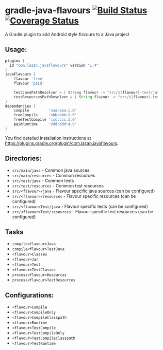 # gradle-java-flavours [![Build Status](https://travis-ci.org/uklance/gradle-java-flavours.svg?branch=master)](https://travis-ci.org/uklance/gradle-java-flavours) [![Coverage Status](https://coveralls.io/repos/github/uklance/gradle-java-flavours/badge.svg?branch=master)](https://coveralls.io/github/uklance/gradle-java-flavours?branch=master)

A Gradle plugin to add Android style flavours to a Java project

## Usage:

```groovy
plugins {
  id "com.lazan.javaflavours" version "1.4"
}
javaFlavours {
    flavour 'free'
    flavour 'paid'
    
    testJavaPathResolver = { String flavour -> "src/${flavour}-test/java" }
    testResourcesPathResolver = { String flavour -> "src/${flavour}-test/resources" }
}
dependencies {
    compile         'aaa:aaa:1.0'
    freeCompile     'bbb:bbb:2.0'
    freeTestCompile 'ccc:ccc:3.0'
    paidRuntime     'ddd:ddd:4.0'
}
```

You find detailed installation instructions at https://plugins.gradle.org/plugin/com.lazan.javaflavours.

## Directories:

- `src/main/java` - Common java sources
- `src/main/resources` - Common resources
- `src/test/java` - Common tests
- `src/test/resources` - Common test resources
- `src/<flavour>/java` - Flavour specific java sources (can be configured)
- `src/<flavour>/resources` - Flavour specific resources (can be configured)
- `src/<flavour>Test/java` - Flavour specific tests (can be configured)
- `src/<flavour>Test/resources` - Flavour specific test resources (can be configured)

## Tasks

- `compile<flavour>Java`
- `compile<flavour>TestJava`
- `<flavour>Classes`
- `<flavour>Jar`
- `<flavour>Test`
- `<flavour>TestClasses`
- `process<flavour>Resources`
- `process<flavour>TestResources`

## Configurations:

- `<flavour>Compile`
- `<flavour>CompileOnly`
- `<flavour>CompileClasspath`
- `<flavour>Runtime`
- `<flavour>TestCompile`
- `<flavour>TestCompileOnly`
- `<flavour>TestCompileClasspath`
- `<flavour>TestRuntime`
